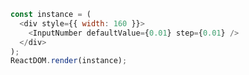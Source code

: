 <!--start-code-->

```js
const instance = (
  <div style={{ width: 160 }}>
    <InputNumber defaultValue={0.01} step={0.01} />
  </div>
);
ReactDOM.render(instance);
```

<!--end-code-->
